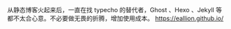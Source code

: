从静态博客火起来后，一直在找 typecho 的替代者，Ghost 、Hexo 、Jekyll 等都不太合心意。不必要做无畏的折腾，增加使用成本。 https://eallion.github.io/  